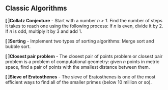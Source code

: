 Classic Algorithms
-----------------

**[ ]Collatz Conjecture** - Start with a number *n > 1*. Find the number of steps it takes to reach one using the following process: If *n* is even, divide it by 2. If *n* is odd, multiply it by 3 and add 1.

**[ ]Sorting** - Implement two types of sorting algorithms: Merge sort and bubble sort.

**[ ]Closest pair problem** - The closest pair of points problem or closest pair problem is a problem of computational geometry: given *n* points in metric space, find a pair of points with the smallest distance between them.

**[ ]Sieve of Eratosthenes** - The sieve of Eratosthenes is one of the most efficient ways to find all of the smaller primes (below 10 million or so).
